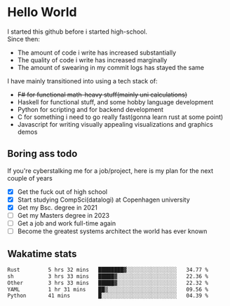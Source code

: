 # Hello World

I started this github before i started high-school.  
Since then:
- The amount of code i write has increased substantially
- The quality of code i write has increased marginally
- The amount of swearing in my commit logs has stayed the same

I have mainly transitioned into using a tech stack of:
- ~~F# for functional math-heavy stuff(mainly uni calculations)~~
- Haskell for functional stuff, and some hobby language development
- Python for scripting and for backend development
- C for something i need to go really fast(gonna learn rust at some point)
- Javascript for writing visually appealing visualizations and graphics demos

## Boring ass todo
If you're cyberstalking me for a job/project, here is my plan for the next couple of years
- [x] Get the fuck out of high school
- [x] Start studying CompSci(datalogi) at Copenhagen university
- [x] Get my Bsc. degree in 2021
- [ ] Get my Masters degree in 2023
- [ ] Get a job and work full-time again
- [ ] Become the greatest systems architect the world has ever known

## Wakatime stats
<!--START_SECTION:waka-->

```txt
Rust         5 hrs 32 mins   ████████▓░░░░░░░░░░░░░░░░   34.77 %
sh           3 hrs 33 mins   █████▓░░░░░░░░░░░░░░░░░░░   22.36 %
Other        3 hrs 33 mins   █████▓░░░░░░░░░░░░░░░░░░░   22.32 %
YAML         1 hr 31 mins    ██▒░░░░░░░░░░░░░░░░░░░░░░   09.56 %
Python       41 mins         █░░░░░░░░░░░░░░░░░░░░░░░░   04.39 %
```

<!--END_SECTION:waka-->
